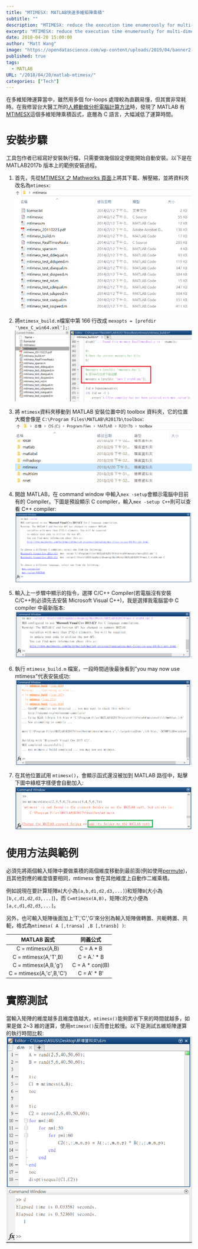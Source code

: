 ```yaml
---
title: "MTIMESX: MATLAB快速多維矩陣乘積"
subtitle: ""
description: "MTIMESX: reduce the execution time enumerously for multi-dimension array multiplication with MATLAB"
excerpt: "MTIMESX: reduce the execution time enumerously for multi-dimension array multiplication with MATLAB"
date: 2018-04-20 15:00:00
author: "Matt Wang"
image: "https://opendatascience.com/wp-content/uploads/2019/04/banner2-750x350.jpg"
published: true
tags:
  - MATLAB
URL: "/2018/04/20/matlab-mtimesx/"
categories: ["Tech"]
---
```


在多維矩陣運算當中，雖然用多個 for-loops 處理較為直觀易懂，但其實非常耗時。在我修習台大醫工所的[人體動做分析電腦計算方法][hma]時，發現了 MATLAB 有[MTIMESX][mtimesx]這個多維矩陣乘積函式，底層為 C 語言，大幅減低了運算時間。

# **安裝步驟**

工具包作者已經寫好安裝執行檔，只需要做幾個設定便能開始自動安裝。以下是在 MATLAB2017b 版本上的範例安裝過程。

1. 首先，先從[MTIMESX 之 Mathworks 頁面][mtimesx]上將其下載、解壓縮，並將資料夾改名為`mtimesx`:
   ![](/img/posts/MATLAB/MTIMESX/0.png)

2. 將`mtimesx_build.m`檔案中第 166 行改成 `mexopts = [prefdir '\mex_C_win64.xml'];`:
   ![](/img/posts/MATLAB/MTIMESX/1.png)

3. 將 `mtimesx`資料夾移動到 MATLAB 安裝位置中的 toolbox 資料夾，它的位置大概會像是 `C:\Program Files\MATLAB\R2017b\toolbox`:
   ![](/img/posts/MATLAB/MTIMESX/2.png)

4. 開啟 MATLAB，在 command window 中輸入`mex -setup`會顯示電腦中目前有的 Compiler。下圖是預設顯示 C compiler，輸入`mex -setup C++`則可以查看 C++ compiler:
   ![](/img/posts/MATLAB/MTIMESX/3.png)

5. 輸入上一步驟中顯示的指令，選擇 C/C++ Compiler(若電腦沒有安裝 C/C++則必須先去安裝 Microsoft Visual C++)，我是選擇我電腦當中 C compiler 中最新版本:
   ![](/img/posts/MATLAB/MTIMESX/4.png)

6. 執行 `mtimesx_build.m` 檔案，一段時間過後最後看到"you may now use mtimesx"代表安裝成功:
   ![](/img/posts/MATLAB/MTIMESX/5.png)

7. 在其他位置試用 `mtimesx()`，會顯示函式還沒被加到 MATLAB 路徑中，點擊下圖中綠框字樣便會自動加入:
   ![](/img/posts/MATLAB/MTIMESX/6.png)

# **使用方法與範例**

必須先將兩個輸入矩陣中要做乘積的兩個維度移動到最前面(例如使用[permute][permute])，且其他對應的維度值要相同，mtimesx 會在其他維度上自動作二維乘積。

例如說現在要計算矩陣`A`(大小為`[a,b,d1,d2,d3,...]`)和矩陣`B`(大小為`[b,c,d1,d2,d3,...]`)，而 `C=mtimesx(A,B)`，矩陣`C`的大小便為`[a,c,d1,d2,d3,...]`。

另外，也可輸入矩陣後面加上'T','C','G'來分別為輸入矩陣做轉置、共軛轉置、共軛，格式為`mtimesx( A [,transa] ,B [,transb] )`:

|       MATLAB 函式        |     同義公式     |
| :----------------------: | :--------------: |
|     C = mtimesx(A,B)     |    C = A \* B    |
|   C = mtimesx(A,'T',B)   |   C = A.' \* B   |
|   C = mtimesx(A,B,'g')   | C = A \* conj(B) |
| C = mtimesx(A,'c',B,'C') |   C = A' \* B'   |

# **實際測試**

當輸入矩陣的維度越多且維度值越大，`mtimesx()`能夠節省下來的時間就越多，如果是做 2~3 維的運算，使用`mtimesx()`反而會比較慢。以下是測試五維矩陣運算的執行時間比較:
![](/img/posts/MATLAB/MTIMESX/try.png)

[hma]: https://github.com/mattwang44/Human-Motion-Analysis-MATLAB
[mtimesx]: https://www.mathworks.com/matlabcentral/fileexchange/25977-mtimesx-fast-matrix-multiply-with-multi-dimensional-support
[permute]: https://www.mathworks.com/help/matlab/ref/permute.html
